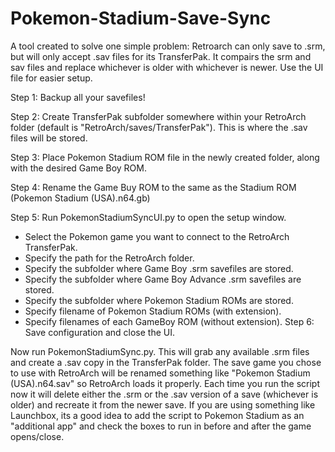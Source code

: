 # Pokemon-Stadium-Save-Sync
A tool created to solve one simple problem: Retroarch can only save to .srm, but will only accept .sav files for its TransferPak.
It compairs the srm and sav files and replace whichever is older with whichever is newer. Use the UI file for easier setup.

Step 1: Backup all your savefiles!

Step 2: Create TransferPak subfolder somewhere within your RetroArch folder (default is "RetroArch/saves/TransferPak"). This is where the .sav files will be stored.

Step 3: Place Pokemon Stadium ROM file in the newly created folder, along with the desired Game Boy ROM.

Step 4: Rename the Game Buy ROM to the same as the Stadium ROM (Pokemon Stadium (USA).n64.gb)

Step 5: Run PokemonStadiumSyncUI.py to open the setup window.
 - Select the Pokemon game you want to connect to the RetroArch TransferPak.
 - Specify the path for the RetroArch folder.
 - Specify the subfolder where Game Boy .srm savefiles are stored.
 - Specify the subfolder where Game Boy Advance .srm savefiles are stored.
 - Specify the subfolder where Pokemon Stadium ROMs are stored.
 - Specify filename of Pokemon Stadium ROMs (with extension).
 - Specify filenames of each GameBoy ROM (without extension).
Step 6: Save configuration and close the UI.

Now run PokemonStadiumSync.py. This will grab any available .srm files and create a .sav copy in the TransferPak folder.
The save game you chose to use with RetroArch will be renamed something like "Pokemon Stadium (USA).n64.sav" so RetroArch loads it properly.
Each time you run the script now it will delete either the .srm or the .sav version of a save (whichever is older) and recreate it from the newer save.
If you are using something like Launchbox, its a good idea to add the script to Pokemon Stadium as an "additional app" and check the boxes to run in before and after the game opens/close.
